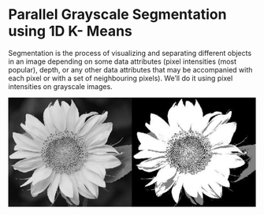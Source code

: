 # Parallel Grayscale Segmentation using 1D K- Means
Segmentation is the process of visualizing and separating different objects in an image 
depending on some data attributes (pixel intensities (most popular), depth, or any other 
data attributes that may be accompanied with each pixel or with a set of neighbouring 
pixels). We’ll do it using pixel intensities on grayscale images.

![image](example.PNG)


